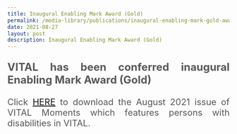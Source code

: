 ```yaml
---
title: Inaugural Enabling Mark Award (Gold)
permalink: /media-library/publications/inaugural-enabling-mark-gold-award/
date: 2021-08-27
layout: post
description: Inaugural Enabling Mark Award (Gold)
---
```

<p style="font-size: 24px;color:#585858;text-align:justify;">
	<b>VITAL has been conferred inaugural Enabling Mark Award (Gold)</b>
</p>
<p style="font-size: 20px;color:#585858;text-align:justify;">
	Click <a href = "/files/enabling%20mark%20-%20for%20website.pdf">HERE</a> to download the August 2021 issue of VITAL Moments which features persons with disabilities in VITAL.
</p>
